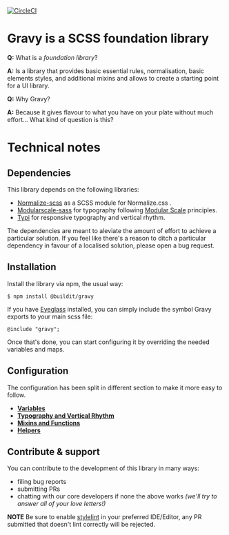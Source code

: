[![CircleCI](https://circleci.com/gh/buildit/gravy/tree/master.svg?style=svg)](https://circleci.com/gh/buildit/gravy/tree/master)

# Gravy is a SCSS foundation library

**Q:** What is a _foundation library_?

**A:** Is a library that provides basic essential rules, normalisation, basic elements styles, and additional mixins and allows to create a starting point for a UI library.


**Q:** Why Gravy?

**A:** Because it gives flavour to what you have on your plate without much effort... What kind of question is this?

# Technical notes

## Dependencies

This library depends on the following libraries:

- [Normalize-scss](https://github.com/JohnAlbin/normalize-scss) as a SCSS module for Normalize.css .
- [Modularscale-sass](https://github.com/modularscale/modularscale-sass) for typography following [Modular Scale](http://modularscale.com) principles.
- [Typi](https://github.com/zellwk/typi) for responsive typography and vertical rhythm.

The dependencies are meant to aleviate the amount of effort to achieve a particular solution. If you feel like there's a reason to ditch a particular dependency in favour of a localised solution, please open a bug request.

## Installation

Install the library via npm, the usual way:

    $ npm install @buildit/gravy

If you have [Eyeglass](http://eyeglass.rocks) installed, you can simply include the symbol Gravy exports to your main scss file:

    @include "gravy";

Once that's done, you can start configuring it by overriding the needed variables and maps.

## Configuration

The configuration has been split in different section to make it more easy to follow.

- **[Variables](docs/variables.md)**
- **[Typography and Vertical Rhythm](docs/typography-and-vertical-rhythm.md)**
- **[Mixins and Functions](docs/mixins-and-functions.md)**
- **[Helpers](docs/helpers.md)**

## Contribute & support

You can contribute to the development of this library in many ways:

- filing bug reports
- submitting PRs
- chatting with our core developers if none the above works _(we'll try to answer all of your love letters!)_

**NOTE** Be sure to enable [stylelint](https://stylelint.io/) in your preferred IDE/Editor, any PR submitted that doesn't lint correctly will be rejected.

